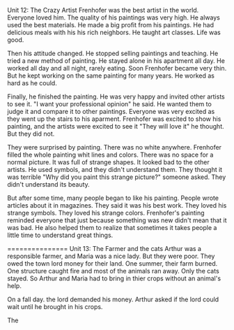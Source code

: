 Unit 12: The Crazy Artist
Frenhofer was the best artist in the world. Everyone loved him. The quality of his paintings was very high. He always used the best materials. He made a big profit from his paintings. He had delicious meals with his his rich neighbors. He taught art classes. Life was good.

Then his attitude changed. He stopped selling paintings and teaching. He tried a new method of painting. He stayed alone in his apartment all day. He worked all day and all night, rarely eating. Soon Frenhofer became very thin. But he kept working on the same painting for many years. He worked as hard as he could.

Finally, he finished the painting. He was very happy and invited other artists to see it. "I want your professional opinion" he said. He wanted them to judge it and compare it to other paintings. Everyone was very excited as they went up the stairs to his aparment. Frenhofer was excited to show his painting, and the artists were excited to see it "They will love it" he thought. But they did not.

They were surprised by painting. There was no white anywhere. Frenhofer filled the whole painting whit lines and colors. There was no space for a normal picture. It was full of strange shapes. It looked bad to the other artists. He used symbols, and they didn't understand them. They thought it was terrible "Why did you paint this strange picture?" someone asked. They didn't understand its beauty.

But after some time, many people began to like his painting. People wrote articles about it in magazines. They said it was his best work. They loved his strange symbols. They loved his strange colors. Frenhofer's painting reminded everyone that just because something was new didn't mean that it was bad. He also helped them to realize that sometimes it takes people a little time to understand great things.

===============
Unit 13: The Farmer and the cats
Arthur was a responsible farmer, and Maria was a nice lady. But they were poor. They owed the town lord money for their land. One summer, their farm  burned. One structure caught fire and most of the animals ran away. Only the cats stayed. So Arthur and Maria had to bring in thier crops without an animal's help.

On a fall day. the lord demanded his money. Arthur asked if the lord could wait until he brought in his crops.

The 
